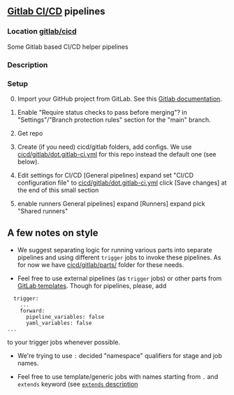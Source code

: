 ## [Gitlab CI/CD](https://docs.gitlab.com/ee/ci/) pipelines
### Location [gitlab/cicd](gitlab/cicd)

Some Gitlab based CI/CD helper pipelines

### Description

### Setup
0) Import your GitHub project from GitLab.
See this [Gitlab documentation](https://docs.gitlab.com/ee/user/project/import/github.html).

1) Enable "Require status checks to pass before merging"? in "Settings"/"Branch protection rules" section for the "main" branch.

2) Get repo

3) Create (if you need)  cicd/gitlab folders, add configs.
We use [cicd/gitlab/dot.gitlab-ci.yml](cicd/gitlab/dot.gitlab-ci.yml) for this repo instead the default one (see below).

4) Edit settings for CI/CD
[General pipelines] expand
set "CI/CD configuration file" to [cicd/gitlab/dot.gitlab-ci.yml](cicd/gitlab/dot.gitlab-ci.yml)
click [Save changes] at the end of this small section

5) enable runners
General pipelines] expand
[Runners] expand
pick "Shared runners"

## A few notes on style

* We suggest separating logic for running various parts into separate pipelines and using different `trigger` jobs to invoke these pipelines.
As for now we have [cicd/gitlab/parts/](cicd/gitlab/parts/) folder for these needs.

* Feel free to use external pipelines (as `trigger` jobs) or other parts from [GitLab templates](https://gitlab.com/gitlab-org/gitlab/-/tree/master/lib/gitlab/ci/templates). Though for pipelines, please, add 
```
  trigger:
    ...
    forward:
      pipeline_variables: false
      yaml_variables: false
...
```
to your trigger jobs whenever possible.

* We're trying to use `:` decided "namespace" qualifiers for stage and job names.

* Feel free to use template/generic jobs with names starting from `.` and `extends` keyword (see [`extends` description](https://docs.gitlab.com/ee/ci/yaml/#extends)


